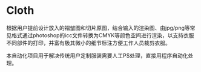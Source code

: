 # Cloth

根据用户提前设计放入的褶皱图和切片原图，结合输入的渲染图、由jpg/png等常见格式通过photoshop的icc文件转换为CMYK等颜色空间进行渲染，以支持衣服不同部件的打印，并富有极其微小的细节标注方便工作人员裁剪衣服。

本自动化项目用于解决传统用户定制服装需要人工PS处理，直接用程序自动化处理。